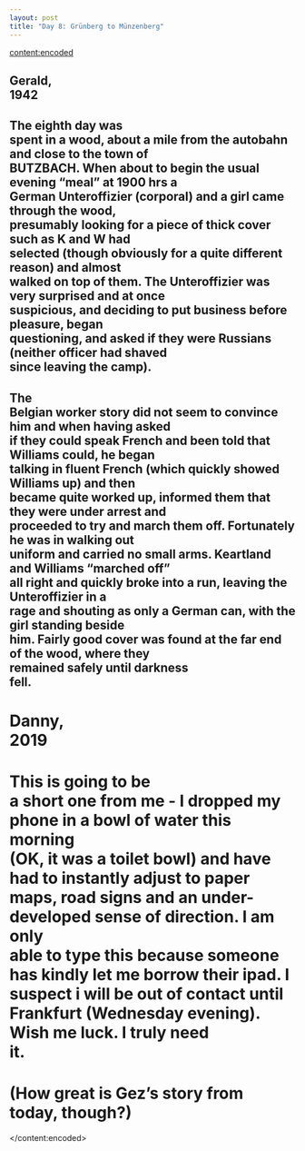 ```yaml
---
layout: post
title: "Day 8: Grünberg to Münzenberg"
---
```

<content:encoded><h2 style="white-space:pre-wrap;"><strong>Gerald, 1942</strong></h2><h2 style="white-space:pre-wrap;">The eighth day was spent in a wood, about a mile from the autobahn and close to the town of BUTZBACH. When about to begin the usual evening “meal” at 1900 hrs a German Unteroffizier (corporal) and a girl came through the wood, presumably looking for a piece of thick cover such as K and W had selected (though obviously for a quite different reason) and almost walked on top of them. The Unteroffizier was very surprised and at once suspicious, and deciding to put business before pleasure, began questioning, and asked if they were Russians (neither officer had shaved since leaving the camp). </h2><h2 style="white-space:pre-wrap;">The Belgian worker story did not seem to convince him and when having asked if they could speak French and been told that Williams could, he began talking in fluent French (which quickly showed Williams up) and then became quite worked up, informed them that they were under arrest and proceeded to try and march them off. Fortunately he was in walking out uniform and carried no small arms. Keartland and Williams “marched off” all right and quickly broke into a run, leaving the Unteroffizier in a rage and shouting as only a German can, with the girl standing beside him. Fairly good cover was found at the far end of the wood, where they remained safely until darkness fell.</h2><h1 style="white-space:pre-wrap;"><strong>Danny, 2019</strong></h1><h1 style="white-space:pre-wrap;">This is going to be a short one from me - I dropped my phone in a bowl of water this morning (OK, it was a toilet bowl) and have had to instantly adjust to paper maps, road signs and an under-developed sense of direction. I am only able to type this because someone has kindly let me borrow their ipad. I suspect i will be out of contact until Frankfurt (Wednesday evening). Wish me luck. I truly need it.</h1><h1 style="white-space:pre-wrap;">(How great is Gez’s story from today, though?) </h1></content:encoded>
